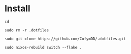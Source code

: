 # Install
```
cd
```

```
sudo rm -r .dotfiles
```

```
sudo git clone https://github.com/CofymDD/.dotfiles.git
```

```
sudo nixos-rebuild switch --flake .
```